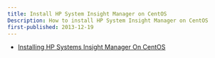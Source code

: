 ```yaml
---
title: Install HP System Insight Manager on CentOS
Description: How to install HP System Insight Manager on CentOS
first-published: 2013-12-19
---
```


* [Installing HP Systems Insight Manager On CentOS](http://www.howtoforge.com/hp_systems_insight_manager_centos)
